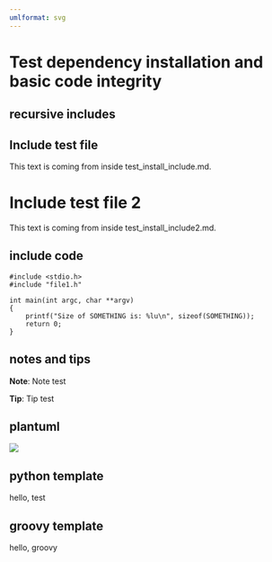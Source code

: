 ```yaml
---
umlformat: svg
---
```


Test dependency installation and basic code integrity
=====================================================

recursive includes
------------------

Include test file
-----------------

This text is coming from inside test\_install\_include.md.

Include test file 2
===================

This text is coming from inside test\_install\_include2.md.

include code
------------

``` {.c}
#include <stdio.h>
#include "file1.h"

int main(int argc, char **argv)
{
	printf("Size of SOMETHING is: %lu\n", sizeof(SOMETHING));
	return 0;
}
```

notes and tips
--------------

<p class="note"><b>Note</b>: Note test</p>

<p class="tip"><b>Tip</b>: Tip test</p>

plantuml
--------

![](plantuml-c6117aebb4ce8e59ba2b46950eca869f.svg)

python template
---------------

hello, test

groovy template
---------------

hello, groovy
